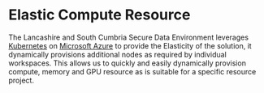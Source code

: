 # Elastic Compute Resource
The Lancashire and South Cumbria Secure Data Environment leverages [Kubernetes](https://kubernetes.io/) on [Microsoft Azure](https://azure.microsoft.com/en-gb/products/kubernetes-service) to provide the Elasticity of the solution, it dynamically provisions additional nodes as required by individual workspaces. This allows us to quickly and easily dynamically provision compute, memory and GPU resource as is suitable for a specific resource project.